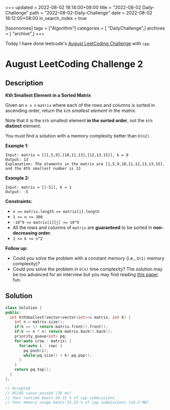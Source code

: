 +++
updated = 2022-08-02 18:14:00+08:00
title = "2022-08-02 Daily-Challenge"
path = "2022-08-02-Daily-Challenge"
date = 2022-08-02 18:12:00+08:00
in_search_index = true

[taxonomies]
tags = ["Algorithm"]
categories = [ "DailyChallenge",]
archives = [ "archive",]
+++

Today I have done leetcode's [August LeetCoding Challenge](https://leetcode.com/problems/kth-smallest-element-in-a-sorted-matrix/) with `cpp`.

<!-- more -->

# August LeetCoding Challenge 2

## Description

**Kth Smallest Element in a Sorted Matrix**

Given an `n x n` `matrix` where each of the rows and columns is sorted in ascending order, return *the* `kth` *smallest element in the matrix*.

Note that it is the `kth` smallest element **in the sorted order**, not the `kth` **distinct** element.

You must find a solution with a memory complexity better than `O(n2)`.

 

**Example 1:**

```
Input: matrix = [[1,5,9],[10,11,13],[12,13,15]], k = 8
Output: 13
Explanation: The elements in the matrix are [1,5,9,10,11,12,13,13,15], and the 8th smallest number is 13
```

**Example 2:**

```
Input: matrix = [[-5]], k = 1
Output: -5
```

 

**Constraints:**

- `n == matrix.length == matrix[i].length`
- `1 <= n <= 300`
- `-10^9 <= matrix[i][j] <= 10^9`
- All the rows and columns of `matrix` are **guaranteed** to be sorted in **non-decreasing order**.
- `1 <= k <= n^2`

 

**Follow up:**

- Could you solve the problem with a constant memory (i.e., `O(1)` memory complexity)?
- Could you solve the problem in `O(n)` time complexity? The solution may be too advanced for an interview but you may find reading [this paper](http://www.cse.yorku.ca/~andy/pubs/X+Y.pdf) fun.

## Solution

``` cpp
class Solution {
public:
  int kthSmallest(vector<vector<int>>& matrix, int k) {
    int n = matrix.size();
    if(k == 1) return matrix.front().front();
    if(k == n * n) return matrix.back().back();
    priority_queue<int> pq;
    for(auto &row : matrix) {
      for(auto i : row) {
        pq.push(i);
        while(pq.size() > k) pq.pop();
      }
    }
    return pq.top();
  }
};

// Accepted
// 85/85 cases passed (36 ms)
// Your runtime beats 54.31 % of cpp submissions
// Your memory usage beats 33.33 % of cpp submissions (14.3 MB)
```
